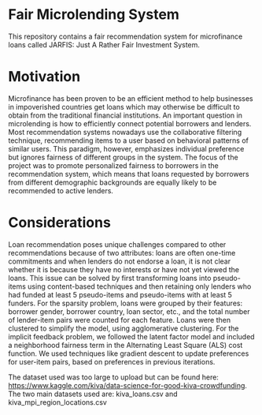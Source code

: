 # Fair Microlending System
This repository contains a fair recommendation system for microfinance loans called JARFIS: Just A Rather Fair Investment System. 

# Motivation
Microfinance has been proven to be an efficient method to help businesses in impoverished countries
get loans which may otherwise be difficult to obtain from the traditional financial institutions. An
important question in microlending is how to efficiently connect potential borrowers and lenders.
Most recommendation systems nowadays use the collaborative filtering technique, recommending
items to a user based on behavioral patterns of similar users. This paradigm, however, emphasizes
individual preference but ignores fairness of different groups in the system. The focus of the project was 
to promote personalized fairness to borrowers in the recommendation system, which
means that loans requested by borrowers from different demographic backgrounds are equally likely
to be recommended to active lenders.

# Considerations
Loan recommendation poses unique challenges compared to other recommendations because
of two attributes: loans are often one-time commitments and when lenders do not endorse a loan, it is
not clear whether it is because they have no interests or have not yet viewed the loans. This issue can be solved
by first transforming loans into pseudo-items using
content-based techniques and then retaining only lenders who had funded at least 5 pseudo-items
and pseudo-items with at least 5 funders. For the sparsity
problem, loans were grouped by their features: borrower gender, borrower country, loan sector, etc.,
and the total number of lender-item pairs were counted for each feature. Loans were then clustered to simplify the
model, using agglomerative clustering. For the implicit feedback problem, we followed the latent
factor model and included a neighborhood fairness term in the Alternating Least Square (ALS) cost
function. We used techniques like gradient descent to update preferences for user-item pairs, based
on preferences in previous iterations.

The dataset used was too large to upload but can be found here: https://www.kaggle.com/kiva/data-science-for-good-kiva-crowdfunding. 
The two main datasets used are: kiva_loans.csv and kiva_mpi_region_locations.csv
